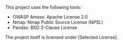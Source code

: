 This project uses the following tools:
- OWASP Amass: Apache License 2.0
- Nmap: Nmap Public Source License (NPSL)
- Pandas: BSD 3-Clause License

The project itself is licensed under [Selected License].
